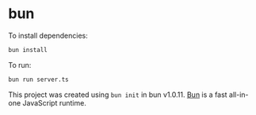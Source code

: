 # bun

To install dependencies:

```bash
bun install
```

To run:

```bash
bun run server.ts
```

This project was created using `bun init` in bun v1.0.11. [Bun](https://bun.sh) is a fast all-in-one JavaScript runtime.
